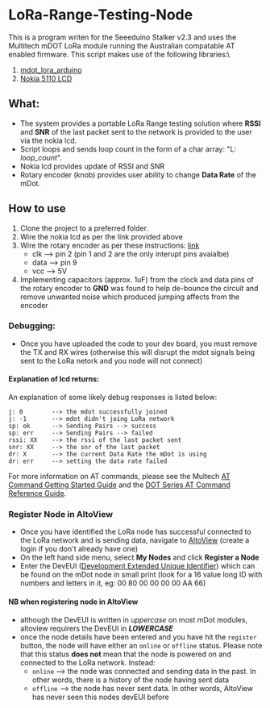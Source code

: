 # LoRa-Range-Testing-Node

This is a program writen for the Seeeduino Stalker v2.3 and   uses the Multitech mDOT LoRa module running the Australian compatable AT   enabled firmware. This script makes use of the following libraries:\

1. [mdot_lora_arduino](https://github.com/lennon101/mdot_lora_arduino/blob/master/README.md)
2. [Nokia 5110 LCD](http://randomnerdtutorials.com/complete-guide-for-nokia-5110-lcd-with-arduino/)

## What: 
- The system provides a portable LoRa Range testing solution where **RSSI** and **SNR** of the last packet sent to the network is provided to the user via the nokia lcd.
- Script loops and sends loop count in the form of a char array: "L: *loop_count*". 
- Nokia lcd provides update of RSSI and SNR 
- Rotary encoder (knob) provides user ability to change **Data Rate** of the mDot. 

## How to use
1. Clone the project to a preferred folder.
2. Wire the nokia lcd as per the link provided above
3. Wire the rotary encoder as per these instructions: [link](9http://domoticx.com/wp-content/uploads/Rotary-encoder-module-KY-040-arduino-schema.png) 
	* clk --> pin 2 (pin 1 and 2 are the only interupt pins avaialbe) 
	* data --> pin 9 
	* vcc --> 5V 
4. Implementing capacitors (approx. 1uF) from the clock and data pins of the rotary encoder to **GND** was found to help de-bounce the circuit and remove unwanted noise which produced jumping affects from the encoder 

### Debugging: 
- Once you have uploaded the code to your dev board, you must remove the TX and RX wires (otherwise this will disrupt the mdot signals being sent to the LoRa netork and you node will not connect) 

#### Explanation of lcd returns:  
An explanation of some likely debug responses is listed below: 

```
j: 0		--> the mdot successfully joined
j: -1		--> mdot didn't joing LoRa network 
sp: ok		--> Sending Pairs --> success 
sp: err		--> Sending Pairs --> failed 
rssi: XX	--> the rssi of the last packet sent 
snr: XX		--> the snr of the last packet 
dr: X		--> the current Data Rate the mDot is using
dr: err		--> setting the data rate failed 
```
For more information on AT commands, please see the Multech [AT Command Getting Started Guide](http://www.multitech.net/developer/software/mdot-software/at-command-firmware-user-guide/) and the [DOT Series AT Command Reference Guide](http://www.multitech.com/documents/publications/manuals/s000643.pdf).

### Register Node in AltoView
- Once you have identified the LoRa node has successful connected to the LoRa network and is sending data, navigate to [AltoView](http://www.altoview.com/) (create a login if you don't already have one) 
- On the left hand side menu, select **My Nodes** and click **Register a Node** 
- Enter the DevEUI ([Development Extended Unique Identifier](https://en.wikipedia.org/wiki/MAC_address)) which can be found on the mDot node in small print (look for a 16 value long ID with numbers and letters in it, eg: 00 80 00 00 00 00 AA 66) 

#### NB when registering node in AltoView 
- although the DevEUI is written in *uppercase* on most mDot modules, altoview requirers the DevEUI in ***LOWERCASE*** 
- once the node details have been entered and you have hit the `register` button, the node will have either an `online` or `offline` status. Please note that this status **does not** mean that the node is powered on and connected to the LoRa network. Instead: 
  - `online` --> the node was connected and sending data in the past. In other words, there is a history of the node having sent data
  - `offline` --> the node has never sent data. In other words, AltoView has never seen this nodes devEUI before 
